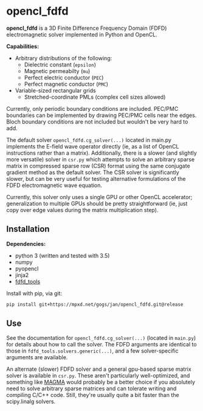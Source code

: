 # opencl_fdfd

**opencl_fdfd** is a 3D Finite Difference Frequency Domain (FDFD)
electromagnetic solver implemented in Python and OpenCL.


**Capabilities:**
* Arbitrary distributions of the following:
    * Dielectric constant (```epsilon```)
    * Magnetic permeabilty (```mu```)
    * Perfect electric conductor (```PEC```)
    * Perfect magnetic conductor (```PMC```)
* Variable-sized rectangular grids
    * Stretched-coordinate PMLs (complex cell sizes allowed)

Currently, only periodic boundary conditions are included.
PEC/PMC boundaries can be implemented by drawing PEC/PMC cells near the edges.
Bloch boundary conditions are not included but wouldn't be very hard to add.

The default solver ```opencl_fdfd.cg_solver(...)``` located in main.py
implements the E-field wave operator directly (ie, as a list of OpenCL
instructions rather than a matrix). Additionally, there is a slower
(and slightly more versatile) solver in ```csr.py``` which attempts to solve
an arbitrary sparse matrix in compressed sparse row (CSR) format using
the same conjugate gradient method as the default solver. The CSR solver
is significantly slower, but can be very useful for testing alternative
formulations of the FDFD electromagnetic wave equation.

Currently, this solver only uses a single GPU or other OpenCL accelerator;
generalization to multiple GPUs should be pretty straightforward
(ie, just copy over edge values during the matrix multiplication step).


## Installation

**Dependencies:**
* python 3 (written and tested with 3.5) 
* numpy
* pyopencl
* jinja2
* [fdfd_tools](https://mpxd.net/gogs/jan/fdfd_tools)


Install with pip, via git:
```bash
pip install git+https://mpxd.net/gogs/jan/opencl_fdfd.git@release
```


## Use

See the documentation for ```opencl_fdfd.cg_solver(...)```
(located in ```main.py```) for details about how to call the solver.
The FDFD arguments are identical to those in
```fdfd_tools.solvers.generic(...)```, and a few solver-specific
arguments are available.
 
An alternate (slower) FDFD solver and a general gpu-based sparse matrix
solver is available in ```csr.py```. These aren't particularly
well-optimized, and something like
[MAGMA](http://icl.cs.utk.edu/magma/index.html) would probably be a
better choice if you absolutely need to solve arbitrary sparse matrices
and can tolerate writing and compiling C/C++ code. Still, they're
usually quite a bit faster than the scipy.linalg solvers.
